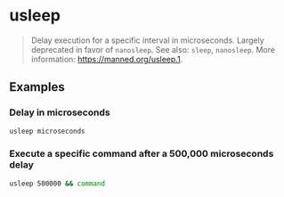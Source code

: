 # usleep

> Delay execution for a specific interval in microseconds. Largely deprecated in favor of `nanosleep`. See also: `sleep`, `nanosleep`. More information: <https://manned.org/usleep.1>.

## Examples

### Delay in microseconds

```bash
usleep microseconds
```

### Execute a specific command after a 500,000 microseconds delay

```bash
usleep 500000 && command
```
